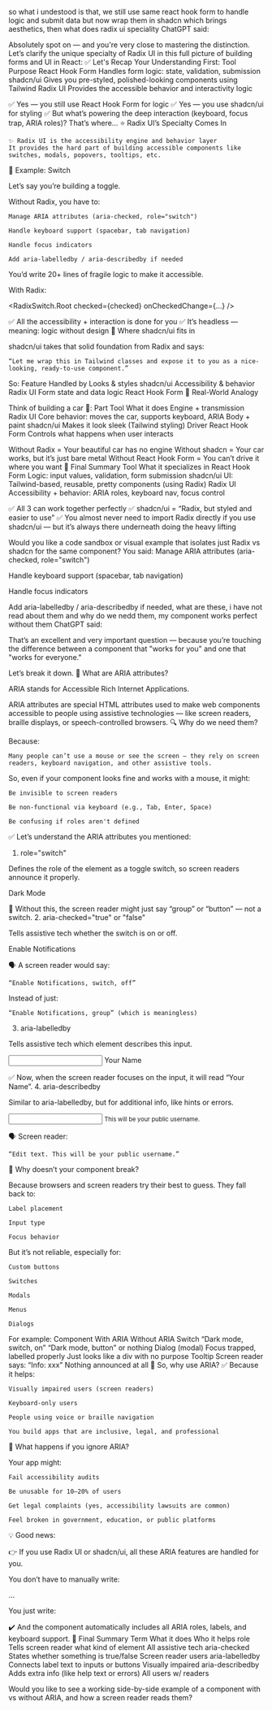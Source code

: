 so what  i undestood is that, we still use same react hook form to handle logic and submit data but now wrap them in shadcn which brings aesthetics, then what does radix ui speciality
ChatGPT said:

Absolutely spot on — and you're very close to mastering the distinction. Let’s clarify the unique specialty of Radix UI in this full picture of building forms and UI in React:
✅ Let's Recap Your Understanding First:
Tool	Purpose
React Hook Form	Handles form logic: state, validation, submission
shadcn/ui	Gives you pre-styled, polished-looking components using Tailwind
Radix UI	Provides the accessible behavior and interactivity logic

✅ Yes — you still use React Hook Form for logic
✅ Yes — you use shadcn/ui for styling
✅ But what’s powering the deep interaction (keyboard, focus trap, ARIA roles)? That’s where…
⭐️ Radix UI’s Specialty Comes In

    ✨ Radix UI is the accessibility engine and behavior layer
    It provides the hard part of building accessible components like switches, modals, popovers, tooltips, etc.

📌 Example: Switch

Let’s say you’re building a toggle.

Without Radix, you have to:

    Manage ARIA attributes (aria-checked, role="switch")

    Handle keyboard support (spacebar, tab navigation)

    Handle focus indicators

    Add aria-labelledby / aria-describedby if needed

You’d write 20+ lines of fragile logic to make it accessible.

With Radix:

<RadixSwitch.Root checked={checked} onCheckedChange={...} />

✅ All the accessibility + interaction is done for you
✅ It’s headless — meaning: logic without design
🔁 Where shadcn/ui fits in

shadcn/ui takes that solid foundation from Radix and says:

    “Let me wrap this in Tailwind classes and expose it to you as a nice-looking, ready-to-use component.”

So:
Feature	Handled by
Looks & styles	shadcn/ui
Accessibility & behavior	Radix UI
Form state and data logic	React Hook Form
🧠 Real-World Analogy

Think of building a car 🚗:
Part	Tool	What it does
Engine + transmission	Radix UI	Core behavior: moves the car, supports keyboard, ARIA
Body + paint	shadcn/ui	Makes it look sleek (Tailwind styling)
Driver	React Hook Form	Controls what happens when user interacts

Without Radix = Your beautiful car has no engine
Without shadcn = Your car works, but it’s just bare metal
Without React Hook Form = You can’t drive it where you want
🏁 Final Summary
Tool	What it specializes in
React Hook Form	Logic: input values, validation, form submission
shadcn/ui	UI: Tailwind-based, reusable, pretty components (using Radix)
Radix UI	Accessibility + behavior: ARIA roles, keyboard nav, focus control

✅ All 3 can work together perfectly
✅ shadcn/ui = “Radix, but styled and easier to use”
✅ You almost never need to import Radix directly if you use shadcn/ui — but it’s always there underneath doing the heavy lifting

Would you like a code sandbox or visual example that isolates just Radix vs shadcn for the same component?
You said:
Manage ARIA attributes (aria-checked, role="switch")

Handle keyboard support (spacebar, tab navigation)

Handle focus indicators

Add aria-labelledby / aria-describedby if needed, what are these, i have not read about them and why do we nedd them, my component works perfect without them
ChatGPT said:

That’s an excellent and very important question — because you’re touching the difference between a component that "works for you" and one that "works for everyone."

Let’s break it down.
🧠 What are ARIA attributes?

ARIA stands for Accessible Rich Internet Applications.

ARIA attributes are special HTML attributes used to make web components accessible to people using assistive technologies — like screen readers, braille displays, or speech-controlled browsers.
🔍 Why do we need them?

Because:

    Many people can’t use a mouse or see the screen — they rely on screen readers, keyboard navigation, and other assistive tools.

So, even if your component looks fine and works with a mouse, it might:

    Be invisible to screen readers

    Be non-functional via keyboard (e.g., Tab, Enter, Space)

    Be confusing if roles aren't defined

✅ Let’s understand the ARIA attributes you mentioned:
1. role="switch"

Defines the role of the element as a toggle switch, so screen readers announce it properly.

<div role="switch" aria-checked="true">Dark Mode</div>

🧠 Without this, the screen reader might just say “group” or “button” — not a switch.
2. aria-checked="true" or "false"

Tells assistive tech whether the switch is on or off.

<div role="switch" aria-checked="false">Enable Notifications</div>

🗣️ A screen reader would say:

    “Enable Notifications, switch, off”

Instead of just:

    “Enable Notifications, group” (which is meaningless)

3. aria-labelledby

Tells assistive tech which element describes this input.

<input aria-labelledby="label-id" />
<span id="label-id">Your Name</span>

✅ Now, when the screen reader focuses on the input, it will read “Your Name”.
4. aria-describedby

Similar to aria-labelledby, but for additional info, like hints or errors.

<input aria-describedby="help-text" />
<small id="help-text">This will be your public username.</small>

🗣️ Screen reader:

    “Edit text. This will be your public username.”

🧪 Why doesn’t your component break?

Because browsers and screen readers try their best to guess.
They fall back to:

    Label placement

    Input type

    Focus behavior

But it’s not reliable, especially for:

    Custom buttons

    Switches

    Modals

    Menus

    Dialogs

For example:
Component	With ARIA	Without ARIA
Switch	“Dark mode, switch, on”	“Dark mode, button” or nothing
Dialog (modal)	Focus trapped, labelled properly	Just looks like a div with no purpose
Tooltip	Screen reader says: “Info: xxx”	Nothing announced at all
🎯 So, why use ARIA?
✅ Because it helps:

    Visually impaired users (screen readers)

    Keyboard-only users

    People using voice or braille navigation

    You build apps that are inclusive, legal, and professional

🚫 What happens if you ignore ARIA?

Your app might:

    Fail accessibility audits

    Be unusable for 10–20% of users

    Get legal complaints (yes, accessibility lawsuits are common)

    Feel broken in government, education, or public platforms

💡 Good news:

👉 If you use Radix UI or shadcn/ui, all these ARIA features are handled for you.

You don’t have to manually write:

<div role="switch" aria-checked="true">…</div>

You just write:

<Switch checked={state} onCheckedChange={setState} />

✔️ And the component automatically includes all ARIA roles, labels, and keyboard support.
🧠 Final Summary
Term	What it does	Who it helps
role	Tells screen reader what kind of element	All assistive tech
aria-checked	States whether something is true/false	Screen reader users
aria-labelledby	Connects label text to inputs or buttons	Visually impaired
aria-describedby	Adds extra info (like help text or errors)	All users w/ readers

Would you like to see a working side-by-side example of a component with vs without ARIA, and how a screen reader reads them?
